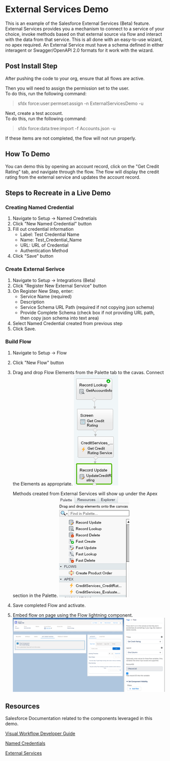 # External Services Demo
This is an example of the Salesforce External Services (Beta) feature.  External Services provides you a mechanism to connect to a service of your choice, invoke methods based on that external source via flow and interact with the data from that service. This is all done with an easy-to-use wizard, no apex required.  An External Service must have a schema defined in either interagent or Swagger/OpenAPI 2.0 formats for it work with the wizard.

## Post Install Step
After pushing the code to your org, ensure that all flows are active.

Then you will need to assign the permission set to the user.<br>
To do this, run the following command: <br>
>sfdx force:user:permset:assign -n ExternalServicesDemo -u <TARGETUSERNAME>

Next, create a test account.<br>
To do this, run the following command:<br>
>sfdx force:data:tree:import -f Accounts.json -u <TARGETUSERNAME>

If these items are not completed, the flow will not run properly.

## How To Demo
You can demo this by opening an account record, click on the "Get Credit Rating" tab, and navigate through the flow. The flow will display the credit rating from the external service and updates the account record.


## Steps to Recreate in a Live Demo

### Creating Named Credential 
1. Navigate to Setup -> Named Crednetials
2. Click "New Named Credential" button
3. Fill out credential information
    * Label: Test Credential Name
    * Name: Test_Credential_Name
    * URL: URL of Credential
    * Authentication Method
4. Click "Save" button

### Create External Serivce
1. Navigate to Setup -> Integrations (Beta)
2. Click "Register New External Service" button
3. On Register New Step, enter: 
    * Service Name (required)
    * Description
    * Service Schema URL Path (required if not copying json schema)
    * Provide Complete Schema (check box if not providing URL path, then copy json schema into text area)
4. Select Named Credential created from previous step
5. Click Save.

### Build Flow
1. Navigate to Setup -> Flow
2. Click "New Flow" button
3. Drag and drop Flow Elements from the Palette tab to the cavas. Connect the Elements as appropriate. 
![Flow Canvas](./images/FlowCanvas.png)

   Methods created from External Services will show up under the Apex section in the Palette. 
   ![Flow Palette](./images/Flowpalette.png) 


4. Save completed Flow and activate.
5. Embed flow on page using the Flow lightning component.
   ![Flow Embedded on Account Page](./images/FlowEmbedded.png)

## Resources
Salesforce Documentation related to the components leveraged in this demo.

[Visual Workflow Developer Guide](https://developer.salesforce.com/docs/atlas.en-us.salesforce_vpm_guide.meta/salesforce_vpm_guide/vpm_intro.htm)

[Named Credentials](https://developer.salesforce.com/docs/atlas.en-us.apexcode.meta/apexcode/apex_callouts_named_credentials.htm)

[External Services](https://help.salesforce.com/articleView?id=external_services.htm)



